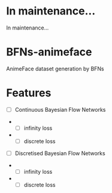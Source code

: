 # In maintenance...
In maintenance...

# BFNs-animeface
AnimeFace dataset generation by BFNs


# Features
- [ ] Continuous  Bayesian Flow Networks
- - [ ] infinity loss
- - [ ] discrete loss
- [ ] Discretised Bayesian Flow Networks
- - [ ] infinity loss
- - [ ] discrete loss